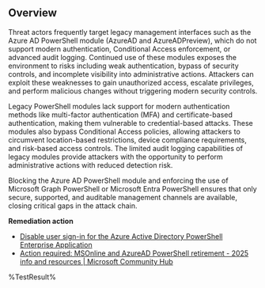 
## Overview

Threat actors frequently target legacy management interfaces such as the Azure AD PowerShell module (AzureAD and AzureADPreview), which do not support modern authentication, Conditional Access enforcement, or advanced audit logging. Continued use of these modules exposes the environment to risks including weak authentication, bypass of security controls, and incomplete visibility into administrative actions. Attackers can exploit these weaknesses to gain unauthorized access, escalate privileges, and perform malicious changes without triggering modern security controls.

Legacy PowerShell modules lack support for modern authentication methods like multi-factor authentication (MFA) and certificate-based authentication, making them vulnerable to credential-based attacks. These modules also bypass Conditional Access policies, allowing attackers to circumvent location-based restrictions, device compliance requirements, and risk-based access controls. The limited audit logging capabilities of legacy modules provide attackers with the opportunity to perform administrative actions with reduced detection risk.

Blocking the Azure AD PowerShell module and enforcing the use of Microsoft Graph PowerShell or Microsoft Entra PowerShell ensures that only secure, supported, and auditable management channels are available, closing critical gaps in the attack chain.

**Remediation action**

- [Disable user sign-in for the Azure Active Directory PowerShell Enterprise Application](https://learn.microsoft.com/entra/identity/enterprise-apps/disable-user-sign-in-portal?wt.mc_id=zerotrustrecommendations_automation_content_cnl_csasci)
- [Action required: MSOnline and AzureAD PowerShell retirement - 2025 info and resources | Microsoft Community Hub](https://techcommunity.microsoft.com/blog/microsoft-entra-blog/action-required-msonline-and-azuread-powershell-retirement---2025-info-and-resou/4364991)

<!--- Results --->
%TestResult%
